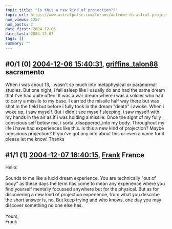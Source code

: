 ```yaml
---
topic_title: "Is this a new kind of projection??"
topic_url: https://www.astralpulse.com/forums/welcome-to-astral-projection-experiences!/is-this-a-new-kind-of-projection
num_views: 1257
num_posts: 2
date_first: 2004-12-06
date_last: 2004-12-07
tags: []
summary: ""
---
```


## \#0/1 (0) [2004-12-06 15:40:31](https://www.astralpulse.com/forums/index.php?msg=136487), [griffins_talon88](https://www.astralpulse.com/forums/profile/?u=7456) sacramento ##
<section>
When i was about 13, i wasn't so much into metaphysical or paranormal studies. But one night, i fell asleep like i usually do and had the same dream that I've had quite often. It was a war dream where i was a soldier who had to carry a missile to my base. I carried the missile half way there but was shot in the field but before i fully took in the dream "death" i awoke. When i woke up, i saw myself. But i didn't see myself sleeping, i saw myself with my hands in the air as if i was holding a missile. Once the sight of my fully conscious self below me, i sorta..disappered..into my body. Throughout my life i have had experiences like this. Is this a new kind of projection? Maybe conscious projection? If you've got any info about this or even a name for it please let me know! Thanks
</section>

## \#1/1 (1) [2004-12-07 16:40:15](https://www.astralpulse.com/forums/index.php?msg=136714), [Frank](https://www.astralpulse.com/forums/profile/?u=359) France ##
<section>
Hello:
<br>
<br>
Sounds to me like a lucid dream experience. You are technically "out of body" as these days the term has come to mean any experience where you find yourself mentally focussed anywhere but for the physical. But as for discovering a new kind of projection experience, from what you describe the short answer is, no. But keep trying and who knows, one day you may discover something no one else has.
<br>
<br>
Yours,
<br>
Frank
</section>